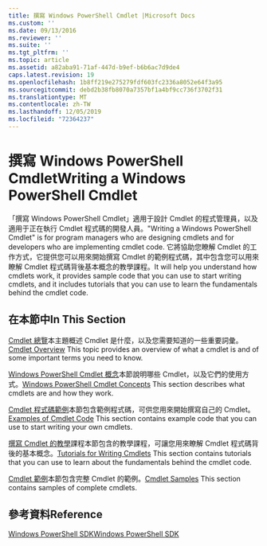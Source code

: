```yaml
---
title: 撰寫 Windows PowerShell Cmdlet |Microsoft Docs
ms.custom: ''
ms.date: 09/13/2016
ms.reviewer: ''
ms.suite: ''
ms.tgt_pltfrm: ''
ms.topic: article
ms.assetid: a82aba91-71af-447d-b9ef-b6b6ac7d9de4
caps.latest.revision: 19
ms.openlocfilehash: 1b8ff219e275279fdf603fc2336a8052e64f3a95
ms.sourcegitcommit: debd2b38fb8070a7357bf1a4bf9cc736f3702f31
ms.translationtype: MT
ms.contentlocale: zh-TW
ms.lasthandoff: 12/05/2019
ms.locfileid: "72364237"
---
```

# <a name="writing-a-windows-powershell-cmdlet"></a><span data-ttu-id="43afe-102">撰寫 Windows PowerShell Cmdlet</span><span class="sxs-lookup"><span data-stu-id="43afe-102">Writing a Windows PowerShell Cmdlet</span></span>

<span data-ttu-id="43afe-103">「撰寫 Windows PowerShell Cmdlet」適用于設計 Cmdlet 的程式管理員，以及適用于正在執行 Cmdlet 程式碼的開發人員。</span><span class="sxs-lookup"><span data-stu-id="43afe-103">"Writing a Windows PowerShell Cmdlet" is for program managers who are designing cmdlets and for developers who are implementing cmdlet code.</span></span> <span data-ttu-id="43afe-104">它將協助您瞭解 Cmdlet 的工作方式，它提供您可以用來開始撰寫 Cmdlet 的範例程式碼，其中包含您可以用來瞭解 Cmdlet 程式碼背後基本概念的教學課程。</span><span class="sxs-lookup"><span data-stu-id="43afe-104">It will help you understand how cmdlets work, it provides sample code that you can use to start writing cmdlets, and it includes tutorials that you can use to learn the fundamentals behind the cmdlet code.</span></span>

## <a name="in-this-section"></a><span data-ttu-id="43afe-105">在本節中</span><span class="sxs-lookup"><span data-stu-id="43afe-105">In This Section</span></span>

<span data-ttu-id="43afe-106">[Cmdlet 總覽](./cmdlet-overview.md)本主題概述 Cmdlet 是什麼，以及您需要知道的一些重要詞彙。</span><span class="sxs-lookup"><span data-stu-id="43afe-106">[Cmdlet Overview](./cmdlet-overview.md) This topic provides an overview of what a cmdlet is and of some important terms you need to know.</span></span>

<span data-ttu-id="43afe-107">[Windows PowerShell Cmdlet 概念](./windows-powershell-cmdlet-concepts.md)本節說明哪些 Cmdlet，以及它們的使用方式。</span><span class="sxs-lookup"><span data-stu-id="43afe-107">[Windows PowerShell Cmdlet Concepts](./windows-powershell-cmdlet-concepts.md) This section describes what cmdlets are and how they work.</span></span>

<span data-ttu-id="43afe-108">[Cmdlet 程式碼範例](./examples-of-cmdlet-code.md)本節包含範例程式碼，可供您用來開始撰寫自己的 Cmdlet。</span><span class="sxs-lookup"><span data-stu-id="43afe-108">[Examples of Cmdlet Code](./examples-of-cmdlet-code.md) This section contains example code that you can use to start writing your own cmdlets.</span></span>

<span data-ttu-id="43afe-109">[撰寫 Cmdlet 的教學](./tutorials-for-writing-cmdlets.md)課程本節包含的教學課程，可讓您用來瞭解 Cmdlet 程式碼背後的基本概念。</span><span class="sxs-lookup"><span data-stu-id="43afe-109">[Tutorials for Writing Cmdlets](./tutorials-for-writing-cmdlets.md) This section contains tutorials that you can use to learn about the fundamentals behind the cmdlet code.</span></span>

<span data-ttu-id="43afe-110">[Cmdlet 範例](./cmdlet-samples.md)本節包含完整 Cmdlet 的範例。</span><span class="sxs-lookup"><span data-stu-id="43afe-110">[Cmdlet Samples](./cmdlet-samples.md) This section contains samples of complete cmdlets.</span></span>

## <a name="reference"></a><span data-ttu-id="43afe-111">參考資料</span><span class="sxs-lookup"><span data-stu-id="43afe-111">Reference</span></span>

[<span data-ttu-id="43afe-112">Windows PowerShell SDK</span><span class="sxs-lookup"><span data-stu-id="43afe-112">Windows PowerShell SDK</span></span>](../windows-powershell-reference.md)
